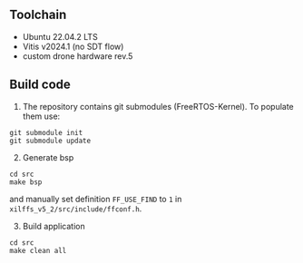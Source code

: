 ## Toolchain

- Ubuntu 22.04.2 LTS
- Vitis v2024.1 (no SDT flow)
- custom drone hardware rev.5

## Build code

1. The repository contains git submodules (FreeRTOS-Kernel). To populate them use:

```
git submodule init
git submodule update
```

2. Generate bsp

```
cd src
make bsp
```
and manually set definition `FF_USE_FIND` to `1` in `xilffs_v5_2/src/include/ffconf.h`.

3. Build application
```
cd src
make clean all
```
